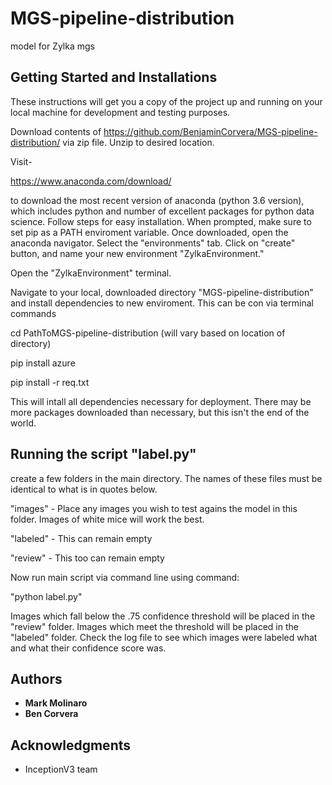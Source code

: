 # MGS-pipeline-distribution
model for Zylka mgs


## Getting Started and Installations

These instructions will get you a copy of the project up and running on your local machine for development and testing purposes.

Download contents of https://github.com/BenjaminCorvera/MGS-pipeline-distribution/ via zip file. Unzip to desired location.

Visit-

https://www.anaconda.com/download/

to download the most recent version of anaconda (python 3.6 version), which includes python and number of excellent packages for python data science. Follow steps for easy installation. When prompted, make sure to set pip as a PATH enviroment variable. Once downloaded, open the anaconda navigator. Select the "environments" tab. Click on "create" button, and name your new environment "ZylkaEnvironment." 

Open the "ZylkaEnvironment" terminal. 

Navigate to your local, downloaded directory  "MGS-pipeline-distribution" and install dependencies to new enviroment. This can be con via terminal commands

cd PathToMGS-pipeline-distribution (will vary based on location of directory)

pip install azure

pip install -r req.txt

This will intall all dependencies necessary for deployment. There may be more packages downloaded than necessary, but this isn't the end of the world.



## Running the script "label.py"

create a few folders in the main directory. The names of these files must be identical to what is in quotes below. 

"images" - Place any images you wish to test agains the model in this folder. Images of white mice will work the best.

"labeled" - This can remain empty

"review" - This too can remain empty

Now run main script via command line using command:

"python label.py"

Images which fall below the .75 confidence threshold will be placed in the "review" folder. Images which meet the threshold will be placed in the "labeled" folder. Check the log file to see which images were labeled what and what their confidence score was.

## Authors

* **Mark Molinaro**
* **Ben Corvera**


## Acknowledgments

* InceptionV3 team
